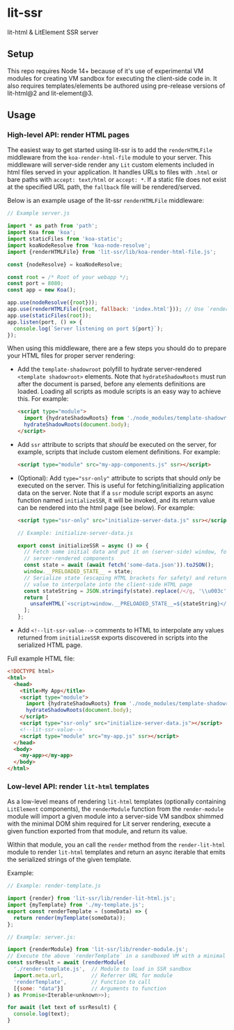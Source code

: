 # lit-ssr

lit-html & LitElement SSR server

## Setup

This repo requires Node 14+ because of it's use of experimental VM modules for
creating VM sandbox for executing the client-side code in. It also requires
templates/elements be authored using pre-release versions of lit-html@2 and
lit-element@3.

## Usage

### High-level API: render HTML pages

The easiest way to get started using lit-ssr is to add the `renderHTMLFile`
middleware from the `koa-render-html-file` module to your server. This
middleware will server-side render any `Lit` custom elements included in html
files served in your application. It handles URLs to files with `.html` or bare
paths with `accept: text/html` or `accept: *`. If a static file does not exist
at the specified URL path, the `fallback` file will be rendered/served.

Below is an example usage of the lit-ssr `renderHTMLFile` middleware:

```js
// Example server.js

import * as path from 'path';
import Koa from 'koa';
import staticFiles from 'koa-static';
import koaNodeResolve from 'koa-node-resolve';
import {renderHTMLFile} from 'lit-ssr/lib/koa-render-html-file.js';

const {nodeResolve} = koaNodeResolve;

const root = /* Root of your webapp */;
const port = 8080;
const app = new Koa();

app.use(nodeResolve({root}));
app.use(renderHTMLFile({root, fallback: 'index.html'})); // Use `renderHTMLFile` plugin
app.use(staticFiles(root));
app.listen(port, () => {
  console.log(`Server listening on port ${port}`);
});
```

When using this middleware, there are a few steps you should do to prepare your
HTML files for proper server rendering:

- Add the `template-shadowroot` polyfill to hydrate server-rendered
  `<template shadowroot>` elements. Note that `hydrateShadowRoots` must run
  after the document is parsed, before any elements definitions are loaded.
  Loading all scripts as module scripts is an easy way to achieve this.
  For example:
  ```html
  <script type="module">
    import {hydrateShadowRoots} from './node_modules/template-shadowroot/template-shadowroot.js';
    hydrateShadowRoots(document.body);
  </script>
  ```
- Add `ssr` attribute to scripts that _should_ be executed on the server, for
  example, scripts that include custom element definitions. For example:
  ```html
  <script type="module" src="my-app-components.js" ssr></script>
  ```
- (Optional): Add `type="ssr-only"` attribute to scripts that should _only_ be
  executed on the server. This is useful for fetching/initializing application
  data on the server. Note that if a `ssr` module script exports an async
  function named `initializeSSR`, it will be invoked, and its return value can
  be rendered into the html page (see below). For example:

  ```html
  <script type="ssr-only" src="initialize-server-data.js" ssr></script>
  ```

  ```js
  // Example: initialize-server-data.js

  export const initializeSSR = async () => {
    // Fetch some initial data and put it on (server-side) window, for use by
    // server-rendered components
    const state = await (await fetch('some-data.json')).toJSON();
    window.__PRELOADED_STATE__ = state;
    // Serialize state (escaping HTML brackets for safety) and return as a Lit
    // value to interpolate into the client-side HTML page
    const stateString = JSON.stringify(state).replace(/</g, '\\u003c');
    return [
      unsafeHTML(`<script>window.__PRELOADED_STATE__=${stateString}</script>`),
    ];
  };
  ```

- Add `<!--lit-ssr-value-->` comments to HTML to interpolate any values returned
  from `initializeSSR` exports discovered in scripts into the serialized HTML
  page.

Full example HTML file:

```html
<!DOCTYPE html>
<html>
  <head>
    <title>My App</title>
    <script type="module">
      import {hydrateShadowRoots} from './node_modules/template-shadowroot/template-shadowroot.js';
      hydrateShadowRoots(document.body);
    </script>
    <script type="ssr-only" src="initialize-server-data.js"></script>
    <!--lit-ssr-value-->
    <script type="module" src="my-app.js" ssr></script>
  </head>
  <body>
    <my-app></my-app>
  </body>
</html>
```

### Low-level API: render `lit-html` templates

As a low-level means of rendering `lit-html` templates (optionally containing
`LitElement` components), the `renderModule` function from the
`render-module` module will import a given module into a server-side VM
sandbox shimmed with the minimal DOM shim required for Lit server rendering,
execute a given function exported from that module, and return its value.

Within that module, you an call the `render` method from the
`render-lit-html` module to render `lit-html` templates and return an async
iterable that emits the serialized strings of the given template.

Example:

```js
// Example: render-template.js

import {render} from 'lit-ssr/lib/render-lit-html.js';
import {myTemplate} from './my-template.js';
export const renderTemplate = (someData) => {
  return render(myTemplate(someData));
};
```

```js
// Example: server.js:

import {renderModule} from 'lit-ssr/lib/render-module.js';
// Execute the above `renderTemplate` in a sandboxed VM with a minimal DOM shim
const ssrResult = await (renderModule(
  './render-template.js',  // Module to load in SSR sandbox
  import.meta.url,         // Referrer URL for module
  'renderTemplate',        // Function to call
  [{some: "data"}]         // Arguments to function
) as Promise<Iterable<unknown>>);

for await (let text of ssrResult) {
  console.log(text);
}
```
